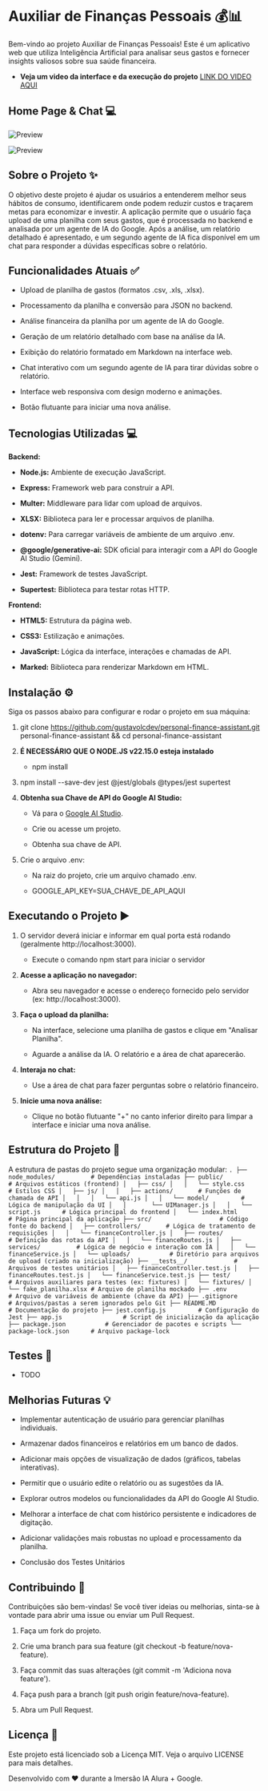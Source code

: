 Auxiliar de Finanças Pessoais 💰📊
==================================

Bem-vindo ao projeto Auxiliar de Finanças Pessoais! Este é um aplicativo web que utiliza Inteligência Artificial para analisar seus gastos e fornecer insights valiosos sobre sua saúde financeira.

* **Veja um video da interface e da execução do projeto** [LINK DO VIDEO AQUI](https://www.loom.com/share/c097c0fb1c194cb39bcec7867d642c6f?sid=3b57962a-795e-42e6-9079-89a9c627ff0b)

Home Page & Chat 💻
-----------------
![Preview](assets/home.png)

![Preview](assets/chat.png)

Sobre o Projeto ✨
-----------------

O objetivo deste projeto é ajudar os usuários a entenderem melhor seus hábitos de consumo, identificarem onde podem reduzir custos e traçarem metas para economizar e investir. A aplicação permite que o usuário faça upload de uma planilha com seus gastos, que é processada no backend e analisada por um agente de IA do Google. Após a análise, um relatório detalhado é apresentado, e um segundo agente de IA fica disponível em um chat para responder a dúvidas específicas sobre o relatório.

Funcionalidades Atuais ✅
------------------------

*   Upload de planilha de gastos (formatos .csv, .xls, .xlsx).
    
*   Processamento da planilha e conversão para JSON no backend.
    
*   Análise financeira da planilha por um agente de IA do Google.
    
*   Geração de um relatório detalhado com base na análise da IA.
    
*   Exibição do relatório formatado em Markdown na interface web.
    
*   Chat interativo com um segundo agente de IA para tirar dúvidas sobre o relatório.
    
*   Interface web responsiva com design moderno e animações.
    
*   Botão flutuante para iniciar uma nova análise.


Tecnologias Utilizadas 💻
-------------------------

**Backend:**

*   **Node.js:** Ambiente de execução JavaScript.
    
*   **Express:** Framework web para construir a API.
    
*   **Multer:** Middleware para lidar com upload de arquivos.
    
*   **XLSX:** Biblioteca para ler e processar arquivos de planilha.
    
*   **dotenv:** Para carregar variáveis de ambiente de um arquivo .env.
    
*   **@google/generative-ai:** SDK oficial para interagir com a API do Google AI Studio (Gemini).
    
*   **Jest:** Framework de testes JavaScript.
    
*   **Supertest:** Biblioteca para testar rotas HTTP.
    

**Frontend:**

*   **HTML5:** Estrutura da página web.
    
*   **CSS3:** Estilização e animações.
    
*   **JavaScript:** Lógica da interface, interações e chamadas de API.
    
*   **Marked:** Biblioteca para renderizar Markdown em HTML.
    

Instalação ⚙️
-------------

Siga os passos abaixo para configurar e rodar o projeto em sua máquina:

1.  git clone https://github.com/gustavolcdev/personal-finance-assistant.git personal-finance-assistant && cd personal-finance-assistant
    
2.  **É NECESSÁRIO QUE O NODE.JS v22.15.0 esteja instalado** 
    * npm install
    
3.  npm install --save-dev jest @jest/globals @types/jest supertest
    
4.  **Obtenha sua Chave de API do Google AI Studio:**
    
    *   Vá para o [Google AI Studio](https://aistudio.google.com/).
        
    *   Crie ou acesse um projeto.
        
    *   Obtenha sua chave de API.
        
5.  Crie o arquivo .env:
    
    *   Na raiz do projeto, crie um arquivo chamado .env.
        
    *   GOOGLE\_API\_KEY=SUA\_CHAVE\_DE\_API\_AQUI
        
        
Executando o Projeto ▶️
-----------------------

1.  O servidor deverá iniciar e informar em qual porta está rodando (geralmente http://localhost:3000).

    * Execute o comando npm start  para iniciar o servidor 
    
2.  **Acesse a aplicação no navegador:**
    
    *   Abra seu navegador e acesse o endereço fornecido pelo servidor (ex: http://localhost:3000).
        
3.  **Faça o upload da planilha:**
    
    *   Na interface, selecione uma planilha de gastos e clique em "Analisar Planilha".
        
    *   Aguarde a análise da IA. O relatório e a área de chat aparecerão.
        
4.  **Interaja no chat:**
    
    *   Use a área de chat para fazer perguntas sobre o relatório financeiro.
        
5.  **Inicie uma nova análise:**
    
    *   Clique no botão flutuante "+" no canto inferior direito para limpar a interface e iniciar uma nova análise.
        

Estrutura do Projeto 📁
-----------------------

A estrutura de pastas do projeto segue uma organização modular:
`
.
├── node_modules/          # Dependências instaladas
├── public/                # Arquivos estáticos (frontend)
│   ├── css/
│   │   └── style.css      # Estilos CSS
│   ├── js/
│   │   ├── actions/       # Funções de chamada de API
│   │   │   └── api.js
│   │   └── model/         # Lógica de manipulação da UI
│   │       └── UIManager.js
│   │   └── script.js      # Lógica principal do frontend
│   └── index.html         # Página principal da aplicação
├── src/                   # Código fonte do backend
│   ├── controllers/       # Lógica de tratamento de requisições
│   │   └── financeController.js
│   ├── routes/            # Definição das rotas da API
│   │   └── financeRoutes.js
│   ├── services/          # Lógica de negócio e interação com IA
│   │   └── financeService.js
│   └── uploads/           # Diretório para arquivos de upload (criado na inicialização)
├── __tests__/             # Arquivos de testes unitários
│   ├── financeController.test.js
│   ├── financeRoutes.test.js
│   └── financeService.test.js
├── test/                  # Arquivos auxiliares para testes (ex: fixtures)
│   └── fixtures/
│       └── fake_planilha.xlsx # Arquivo de planilha mockado
├── .env                   # Arquivo de variáveis de ambiente (chave da API)
├── .gitignore             # Arquivos/pastas a serem ignorados pelo Git
├── README.MD              # Documentação do projeto
├── jest.config.js         # Configuração do Jest
├── app.js                 # Script de inicialização da aplicação
├── package.json           # Gerenciador de pacotes e scripts
└── package-lock.json      # Arquivo package-lock
`

Testes 🧪
---------

* TODO

Melhorias Futuras 💡
--------------------

*   Implementar autenticação de usuário para gerenciar planilhas individuais.
    
*   Armazenar dados financeiros e relatórios em um banco de dados.
    
*   Adicionar mais opções de visualização de dados (gráficos, tabelas interativas).
    
*   Permitir que o usuário edite o relatório ou as sugestões da IA.
    
*   Explorar outros modelos ou funcionalidades da API do Google AI Studio.
    
*   Melhorar a interface de chat com histórico persistente e indicadores de digitação.
    
*   Adicionar validações mais robustas no upload e processamento da planilha.

*   Conclusão dos Testes Unitários
    

Contribuindo 👋
---------------

Contribuições são bem-vindas! Se você tiver ideias ou melhorias, sinta-se à vontade para abrir uma issue ou enviar um Pull Request.

1.  Faça um fork do projeto.
    
2.  Crie uma branch para sua feature (git checkout -b feature/nova-feature).
    
3.  Faça commit das suas alterações (git commit -m 'Adiciona nova feature').
    
4.  Faça push para a branch (git push origin feature/nova-feature).
    
5.  Abra um Pull Request.
    

Licença 📄
----------

Este projeto está licenciado sob a Licença MIT. Veja o arquivo LICENSE para mais detalhes.

Desenvolvido com ❤️ durante a Imersão IA Alura + Google.